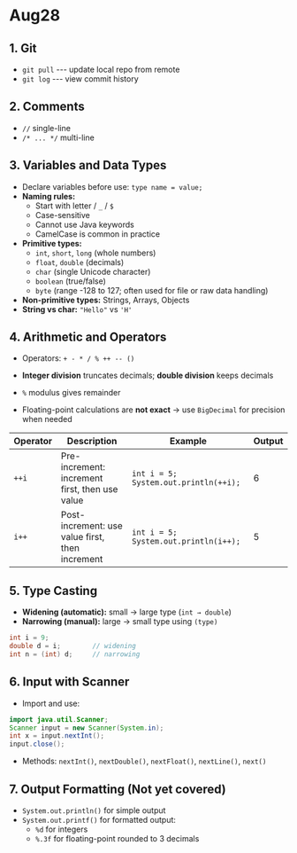 # Aug28

## 1. Git

- `git pull` --- update local repo from remote  
- `git log` --- view commit history

## 2. Comments

- `//` single-line  
- `/* ... */` multi-line

## 3. Variables and Data Types

- Declare variables before use: `type name = value;`  
- **Naming rules:**
  - Start with letter / `_` / `$`  
  - Case-sensitive  
  - Cannot use Java keywords  
  - CamelCase is common in practice  
- **Primitive types:**
  - `int`, `short`, `long` (whole numbers)  
  - `float`, `double` (decimals)  
  - `char` (single Unicode character)  
  - `boolean` (true/false)  
  - `byte` (range -128 to 127; often used for file or raw data handling)
- **Non-primitive types:** Strings, Arrays, Objects  
- **String vs char:** `"Hello"` vs `'H'`  

## 4. Arithmetic and Operators

- Operators: `+ - * / % ++ -- ()`  



- **Integer division** truncates decimals; **double division** keeps decimals  
- `%` modulus gives remainder  
- Floating-point calculations are **not exact** → use `BigDecimal` for precision when needed  

| Operator | Description | Example | Output |
|----------|------------|---------|--------|
| `++i`   | Pre-increment: increment first, then use value | `int i = 5; System.out.println(++i);` | 6 |
| `i++`   | Post-increment: use value first, then increment | `int i = 5; System.out.println(i++);` | 5 |
## 5. Type Casting

- **Widening (automatic):** small → large type (`int → double`)  
- **Narrowing (manual):** large → small type using `(type)`

```java
int i = 9;
double d = i;        // widening
int n = (int) d;     // narrowing
```

## 6. Input with Scanner

-   Import and use:

``` java
import java.util.Scanner;
Scanner input = new Scanner(System.in);
int x = input.nextInt();
input.close();
```

-   Methods: `nextInt()`, `nextDouble()`, `nextFloat()`, `nextLine()`,
    `next()`

## 7. Output Formatting (Not yet covered)

-   `System.out.println()` for simple output
-   `System.out.printf()` for formatted output:
    -   `%d` for integers
    -   `%.3f` for floating-point rounded to 3 decimals

